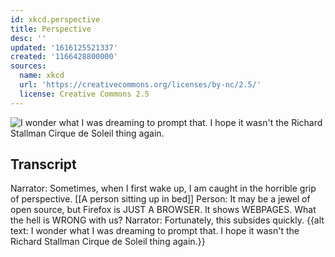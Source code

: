 ```yaml
---
id: xkcd.perspective
title: Perspective
desc: ''
updated: '1616125521337'
created: '1166428800000'
sources:
  name: xkcd
  url: 'https://creativecommons.org/licenses/by-nc/2.5/'
  license: Creative Commons 2.5
---
```

![I wonder what I was dreaming to prompt that.  I hope it wasn't the Richard Stallman Cirque de Soleil thing again.](https://imgs.xkcd.com/comics/perspective.png)

## Transcript
Narrator: Sometimes, when I first wake up, I am caught in the horrible grip of perspective.
[[A person sitting up in bed]]
Person: It may be a jewel of open source, but Firefox is JUST A BROWSER. It shows WEBPAGES. What the hell is WRONG with us?
Narrator: Fortunately, this subsides quickly.
{{alt text: I wonder what I was dreaming to prompt that. I hope it wasn't the Richard Stallman Cirque de Soleil thing again.}}
